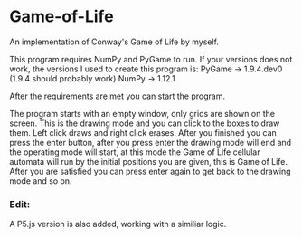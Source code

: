 # Game-of-Life
An implementation of Conway's Game of Life by myself.

This program requires NumPy and PyGame to run.
If your versions does not work, the versions I
used to create this program is:
PyGame -> 1.9.4.dev0 (1.9.4 should probably work)
NumPy -> 1.12.1

After the requirements are met you can start the program.

The program starts with an empty window, only grids are shown
on the screen. This is the drawing mode and you can click to
the boxes to draw them. Left click draws and right click erases.
After you finished you can press the enter button, after you
press enter the drawing mode will end and the operating mode will
start, at this mode the Game of Life cellular automata will run
by the initial positions you are given, this is Game of Life.
After you are satisfied you can press enter again to get back
to the drawing mode and so on.

### Edit: 
A P5.js version is also added, working with a similiar logic.

